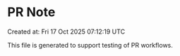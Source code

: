 # PR Note

Created at: Fri 17 Oct 2025 07:12:19 UTC

This file is generated to support testing of PR workflows.
